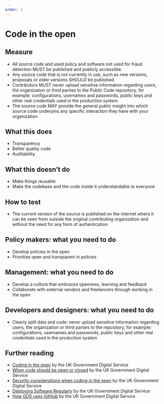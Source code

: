 ```yaml
---
order: 1
---
```


# Code in the open

## Measure

* All source code and used policy and software not used for fraud detection MUST be published and publicly accessible.
* Any source code that is not currently in use, such as new versions, proposals or older versions SHOULD be published. 
* Contributors MUST never upload sensitive information regarding users, the organization or third parties to the Public Code repository, for example: configurations, usernames and passwords, public keys and other real credentials used in the production system.
* The source code MAY provide the general public insight into which source code underpins any specific interaction they have with your organization.

## What this does

* Transparency
* Better quality code
* Auditability

## What this doesn’t do

* Make things reusable
* Make the codebase and the code inside it understandable to everyone

## How to test

* The current version of the source is published on the internet where it can be seen from outside the original contributing organization and without the need for any form of authentication

## Policy makers: what you need to do

* Develop policies in the open
* Prioritise open and transparent in policies

## Management: what you need to do

* Develop a culture that embraces openness, learning and feedback
* Collaborate with external vendors and freelancers through working in the open

## Developers and designers: what you need to do

* Clearly split data and code: never upload sensitive information regarding users, the organization or third parties to the repository, for example: configurations, usernames and passwords, public keys and other real credentials used in the production system

## Further reading

* [Coding in the open](https://gds.blog.gov.uk/2012/10/12/coding-in-the-open/) by the UK Government Digital Service
* [When code should be open or closed](https://www.gov.uk/government/publications/open-source-guidance/when-code-should-be-open-or-closed) by the UK Government Digital Service
* [Security considerations when coding in the open](https://www.gov.uk/government/publications/open-source-guidance/security-considerations-when-coding-in-the-open) by the UK Government Digital Service
* [Deploying Software Regularly](https://www.gov.uk/service-manual/technology/deploying-software-regularly) by the UK Government Digital Service
* [How GDS uses GitHub](https://gdstechnology.blog.gov.uk/2014/01/27/how-we-use-github/) by the UK Government Digital Service
